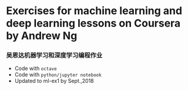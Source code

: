 # Exercises for machine learning and deep learning lessons on Coursera by Andrew Ng
### 吴恩达机器学习和深度学习编程作业

* Code with `octave`
* Code with `python/jupyter notebook`
* Updated to ml-ex1 by Sept.,2018
